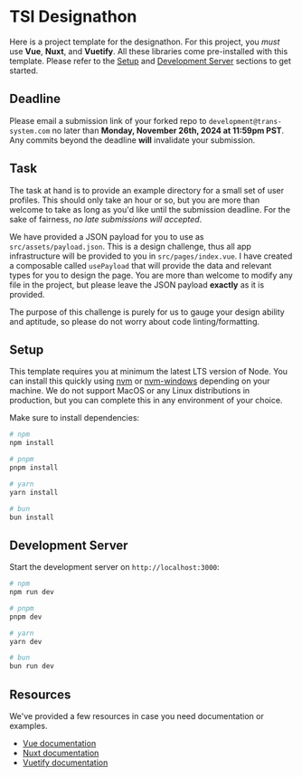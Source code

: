 # TSI Designathon

Here is a project template for the designathon. For this project, you *must* use **Vue**, **Nuxt**, and **Vuetify**. All these libraries come pre-installed with this template. Please refer to the [Setup](#setup) and [Development Server](#development-server) sections to get started.

## Deadline

Please email a submission link of your forked repo to `development@trans-system.com` no later than **Monday, November 26th, 2024 at 11:59pm PST**. Any commits beyond the deadline **will** invalidate your submission.

## Task

The task at hand is to provide an example directory for a small set of user profiles. This should only take an hour or so, but you are more than welcome to take as long as you'd like until the submission deadline. For the sake of fairness, *no late submissions will accepted*.

We have provided a JSON payload for you to use as `src/assets/payload.json`. This is a design challenge, thus all app infrastructure will be provided to you in `src/pages/index.vue`. I have created a composable called `usePayload` that will provide the data and relevant types for you to design the page. You are more than welcome to modify any file in the project, but please leave the JSON payload **exactly** as it is provided.

The purpose of this challenge is purely for us to gauge your design ability and aptitude, so please do not worry about code linting/formatting.

## Setup

This template requires you at minimum the latest LTS version of Node.
You can install this quickly using [nvm](https://github.com/nvm-sh/nvm) or [nvm-windows](https://github.com/coreybutler/nvm-windows) depending on your machine. We do not support MacOS or any Linux distributions in production, but you can complete this in any environment of your choice.

Make sure to install dependencies:

```bash
# npm
npm install

# pnpm
pnpm install

# yarn
yarn install

# bun
bun install
```

## Development Server

Start the development server on `http://localhost:3000`:

```bash
# npm
npm run dev

# pnpm
pnpm dev

# yarn
yarn dev

# bun
bun run dev
```

## Resources

We've provided a few resources in case you need documentation or examples.

- [Vue documentation](https://vuejs.org/guide/introduction.html)
- [Nuxt documentation](https://nuxt.com/docs/getting-started/introduction)
- [Vuetify documentation](https://vuetifyjs.com/en/introduction/why-vuetify/)